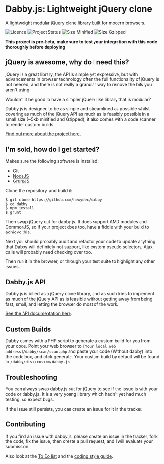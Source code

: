 # Dabby.js: Lightweight jQuery clone

A lightweight modular jQuery clone library built for modern browsers.

![Licence](https://img.shields.io/badge/Licence-MIT-lightgrey.svg)
![Project Status](https://img.shields.io/badge/Project%20Status-Pre--Beta-yellow.svg)
![Size Minified](https://img.shields.io/badge/Size%20(Minified)-14.2kb-brightgreen.svg)
![Size Gzipped](https://img.shields.io/badge/Size%20(Gzipped)-4.98kb-brightgreen.svg)

**This project is pre-beta, make sure to test your integration with this code thoroughly before deploying**

## jQuery is awesome, why do I need this?

jQuery is a great library, the API is simple yet expressive, but with advancements in browser technology often the full functionality of jQuery is not needed, and there is not really a granular way to remove the bits you aren't using.

Wouldn't it be good to have a simpler jQuery like library that is modular?

Dabby.js is designed to be as simple and streamlined as possible whilst covering as much of the jQuery API as much as is feasibly possible in a small size (~5kb minified and Gzipped), it also comes with a code scanner to render custom builds.

[Find out more about the project here.](docs/about.md)

## I'm sold, how do I get started?

Makes sure the following software is installed:

- Git
- [NodeJS](http://nodejs.org/)
- [GruntJS](http://gruntjs.com/)

Clone the repository, and build it:

```
$ git clone https://github.com/hexydec/dabby
$ cd dabby
$ npm install
$ grunt
```

Then swap jQuery out for dabby.js. It does support AMD modules and CommonJS, so if your project does too, have a fiddle with your build to achieve this.

Next you should probably audit and refactor your code to update anything that Dabby will definitely not support, like custom pseudo selectors. Ajax calls will probably need checking over too.

Then run it in the browser, or through your test suite to highlight any other issues.

## Dabby.js API

Dabby.js is billed as a jQuery clone library, and as such tries to implement as much of the jQuery API as is feasible without getting away from being fast, small, and letting the browser do most of the work.

[See the API documentation here](docs/api.md).

## Custom Builds

Dabby comes with a PHP script to generate a custom build for you from your code. Point your web browser to `[Your local web address]/dabby/scan/scan.php` and paste your code (Without dabby) into the code box, and click generate. Your custom build by default will be found in `/dabby/dist/custom/dabby.js`.

## Troubleshooting

You can always swap dabby.js out for jQuery to see if the issue is with your code or dabby.js. It is a very young library which hadn't yet had much testing, so expect bugs.

If the issue still persists, you can create an issue for it in the tracker.

## Contributing

If you find an issue with dabby.js, please create an issue in the tracker, fork the code, fix the issue, then create a pull request, and I will evaluate your submission.

Also look at the [To Do list](docs/todo.md) and the [coding style guide](docs/codestyle.md).
